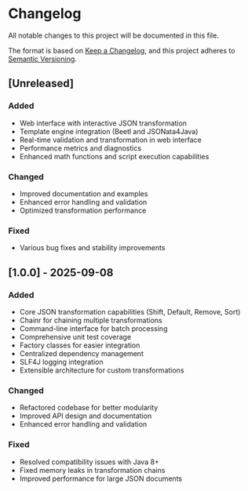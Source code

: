 # Changelog

All notable changes to this project will be documented in this file.

The format is based on [Keep a Changelog](https://keepachangelog.com/en/1.0.0/),
and this project adheres to [Semantic Versioning](https://semver.org/spec/v2.0.0.html).

## [Unreleased]

### Added
- Web interface with interactive JSON transformation
- Template engine integration (Beetl and JSONata4Java)
- Real-time validation and transformation in web interface
- Performance metrics and diagnostics
- Enhanced math functions and script execution capabilities

### Changed
- Improved documentation and examples
- Enhanced error handling and validation
- Optimized transformation performance

### Fixed
- Various bug fixes and stability improvements

## [1.0.0] - 2025-09-08

### Added
- Core JSON transformation capabilities (Shift, Default, Remove, Sort)
- Chainr for chaining multiple transformations
- Command-line interface for batch processing
- Comprehensive unit test coverage
- Factory classes for easier integration
- Centralized dependency management
- SLF4J logging integration
- Extensible architecture for custom transformations

### Changed
- Refactored codebase for better modularity
- Improved API design and documentation
- Enhanced error handling and validation

### Fixed
- Resolved compatibility issues with Java 8+
- Fixed memory leaks in transformation chains
- Improved performance for large JSON documents